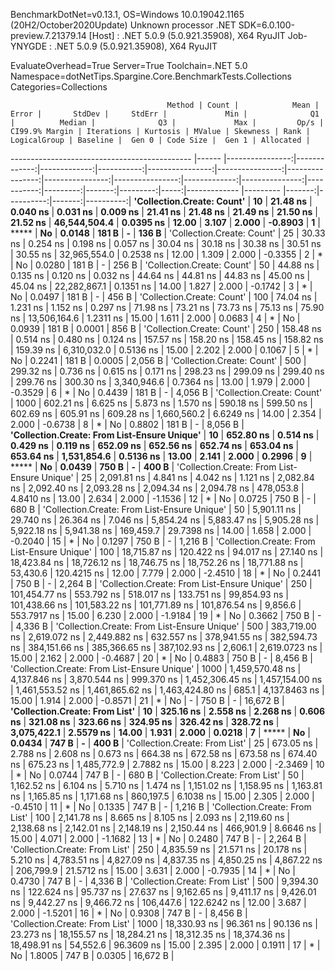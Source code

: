 
BenchmarkDotNet=v0.13.1, OS=Windows 10.0.19042.1165 (20H2/October2020Update)
Unknown processor
.NET SDK=6.0.100-preview.7.21379.14
  [Host]     : .NET 5.0.9 (5.0.921.35908), X64 RyuJIT
  Job-YNYGDE : .NET 5.0.9 (5.0.921.35908), X64 RyuJIT

EvaluateOverhead=True  Server=True  Toolchain=.NET 5.0  
Namespace=dotNetTips.Spargine.Core.BenchmarkTests.Collections  Categories=Collections  

                                       Method | Count |            Mean |        Error |       StdDev |     StdErr |             Min |              Q1 |          Median |              Q3 |             Max |         Op/s | CI99.9% Margin | Iterations | Kurtosis | MValue | Skewness | Rank | LogicalGroup | Baseline |  Gen 0 | Code Size |  Gen 1 | Allocated |
--------------------------------------------- |------ |----------------:|-------------:|-------------:|-----------:|----------------:|----------------:|----------------:|----------------:|----------------:|-------------:|---------------:|-----------:|---------:|-------:|---------:|-----:|------------- |--------- |-------:|----------:|-------:|----------:|
                   **'Collection.Create: Count'** |    **10** |        **21.48 ns** |     **0.040 ns** |     **0.031 ns** |   **0.009 ns** |        **21.41 ns** |        **21.48 ns** |        **21.49 ns** |        **21.50 ns** |        **21.52 ns** | **46,544,504.4** |      **0.0395 ns** |      **12.00** |    **3.107** |  **2.000** |  **-0.8903** |    **1** |            ***** |       **No** | **0.0148** |     **181 B** |      **-** |     **136 B** |
                   'Collection.Create: Count' |    25 |        30.33 ns |     0.254 ns |     0.198 ns |   0.057 ns |        30.04 ns |        30.18 ns |        30.38 ns |        30.51 ns |        30.55 ns | 32,965,554.0 |      0.2538 ns |      12.00 |    1.309 |  2.000 |  -0.3355 |    2 |            * |       No | 0.0280 |     181 B |      - |     256 B |
                   'Collection.Create: Count' |    50 |        44.88 ns |     0.135 ns |     0.120 ns |   0.032 ns |        44.64 ns |        44.81 ns |        44.83 ns |        45.00 ns |        45.04 ns | 22,282,867.1 |      0.1351 ns |      14.00 |    1.827 |  2.000 |  -0.1742 |    3 |            * |       No | 0.0497 |     181 B |      - |     456 B |
                   'Collection.Create: Count' |   100 |        74.04 ns |     1.231 ns |     1.152 ns |   0.297 ns |        71.98 ns |        73.21 ns |        73.73 ns |        75.13 ns |        75.90 ns | 13,506,164.6 |      1.2311 ns |      15.00 |    1.611 |  2.000 |   0.0683 |    4 |            * |       No | 0.0939 |     181 B | 0.0001 |     856 B |
                   'Collection.Create: Count' |   250 |       158.48 ns |     0.514 ns |     0.480 ns |   0.124 ns |       157.57 ns |       158.20 ns |       158.45 ns |       158.82 ns |       159.39 ns |  6,310,032.0 |      0.5136 ns |      15.00 |    2.202 |  2.000 |   0.1067 |    5 |            * |       No | 0.2241 |     181 B | 0.0005 |   2,056 B |
                   'Collection.Create: Count' |   500 |       299.32 ns |     0.736 ns |     0.615 ns |   0.171 ns |       298.23 ns |       299.09 ns |       299.40 ns |       299.76 ns |       300.30 ns |  3,340,946.6 |      0.7364 ns |      13.00 |    1.979 |  2.000 |  -0.3529 |    6 |            * |       No | 0.4439 |     181 B |      - |   4,056 B |
                   'Collection.Create: Count' |  1000 |       602.21 ns |     6.625 ns |     5.873 ns |   1.570 ns |       590.18 ns |       599.50 ns |       602.69 ns |       605.91 ns |       609.28 ns |  1,660,560.2 |      6.6249 ns |      14.00 |    2.354 |  2.000 |  -0.6738 |    8 |            * |       No | 0.8802 |     181 B |      - |   8,056 B |
 **'Collection.Create: From List-Ensure Unique'** |    **10** |       **652.80 ns** |     **0.514 ns** |     **0.429 ns** |   **0.119 ns** |       **652.09 ns** |       **652.56 ns** |       **652.74 ns** |       **653.04 ns** |       **653.64 ns** |  **1,531,854.6** |      **0.5136 ns** |      **13.00** |    **2.141** |  **2.000** |   **0.2996** |    **9** |            ***** |       **No** | **0.0439** |     **750 B** |      **-** |     **400 B** |
 'Collection.Create: From List-Ensure Unique' |    25 |     2,091.81 ns |     4.841 ns |     4.042 ns |   1.121 ns |     2,082.84 ns |     2,092.40 ns |     2,093.28 ns |     2,094.34 ns |     2,094.78 ns |    478,053.8 |      4.8410 ns |      13.00 |    2.634 |  2.000 |  -1.1536 |   12 |            * |       No | 0.0725 |     750 B |      - |     680 B |
 'Collection.Create: From List-Ensure Unique' |    50 |     5,901.11 ns |    29.740 ns |    26.364 ns |   7.046 ns |     5,854.24 ns |     5,883.47 ns |     5,905.28 ns |     5,922.18 ns |     5,941.38 ns |    169,459.7 |     29.7398 ns |      14.00 |    1.658 |  2.000 |  -0.2040 |   15 |            * |       No | 0.1297 |     750 B |      - |   1,216 B |
 'Collection.Create: From List-Ensure Unique' |   100 |    18,715.87 ns |   120.422 ns |    94.017 ns |  27.140 ns |    18,423.84 ns |    18,726.12 ns |    18,746.75 ns |    18,752.26 ns |    18,771.88 ns |     53,430.6 |    120.4215 ns |      12.00 |    7.779 |  2.000 |  -2.4510 |   18 |            * |       No | 0.2441 |     750 B |      - |   2,264 B |
 'Collection.Create: From List-Ensure Unique' |   250 |   101,454.77 ns |   553.792 ns |   518.017 ns | 133.751 ns |    99,854.93 ns |   101,438.66 ns |   101,583.22 ns |   101,771.89 ns |   101,876.54 ns |      9,856.6 |    553.7917 ns |      15.00 |    6.230 |  2.000 |  -1.9184 |   19 |            * |       No | 0.3662 |     750 B |      - |   4,336 B |
 'Collection.Create: From List-Ensure Unique' |   500 |   383,719.00 ns | 2,619.072 ns | 2,449.882 ns | 632.557 ns |   378,941.55 ns |   382,594.73 ns |   384,151.66 ns |   385,366.65 ns |   387,102.93 ns |      2,606.1 |  2,619.0723 ns |      15.00 |    2.162 |  2.000 |  -0.4687 |   20 |            * |       No | 0.4883 |     750 B |      - |   8,456 B |
 'Collection.Create: From List-Ensure Unique' |  1000 | 1,459,570.48 ns | 4,137.846 ns | 3,870.544 ns | 999.370 ns | 1,452,306.45 ns | 1,457,154.00 ns | 1,461,553.52 ns | 1,461,865.62 ns | 1,463,424.80 ns |        685.1 |  4,137.8463 ns |      15.00 |    1.914 |  2.000 |  -0.8571 |   21 |            * |       No |      - |     750 B |      - |  16,672 B |
               **'Collection.Create: From List'** |    **10** |       **325.16 ns** |     **2.558 ns** |     **2.268 ns** |   **0.606 ns** |       **321.08 ns** |       **323.66 ns** |       **324.95 ns** |       **326.42 ns** |       **328.72 ns** |  **3,075,422.1** |      **2.5579 ns** |      **14.00** |    **1.931** |  **2.000** |   **0.0218** |    **7** |            ***** |       **No** | **0.0434** |     **747 B** |      **-** |     **400 B** |
               'Collection.Create: From List' |    25 |       673.05 ns |     2.788 ns |     2.608 ns |   0.673 ns |       664.38 ns |       672.58 ns |       673.58 ns |       674.40 ns |       675.23 ns |  1,485,772.9 |      2.7882 ns |      15.00 |    8.223 |  2.000 |  -2.3469 |   10 |            * |       No | 0.0744 |     747 B |      - |     680 B |
               'Collection.Create: From List' |    50 |     1,162.52 ns |     6.104 ns |     5.710 ns |   1.474 ns |     1,151.02 ns |     1,158.95 ns |     1,163.81 ns |     1,165.85 ns |     1,171.68 ns |    860,197.5 |      6.1038 ns |      15.00 |    2.305 |  2.000 |  -0.4510 |   11 |            * |       No | 0.1335 |     747 B |      - |   1,216 B |
               'Collection.Create: From List' |   100 |     2,141.78 ns |     8.665 ns |     8.105 ns |   2.093 ns |     2,119.60 ns |     2,138.68 ns |     2,142.01 ns |     2,148.19 ns |     2,150.44 ns |    466,901.9 |      8.6646 ns |      15.00 |    4.071 |  2.000 |  -1.1682 |   13 |            * |       No | 0.2480 |     747 B |      - |   2,264 B |
               'Collection.Create: From List' |   250 |     4,835.59 ns |    21.571 ns |    20.178 ns |   5.210 ns |     4,783.51 ns |     4,827.09 ns |     4,837.35 ns |     4,850.25 ns |     4,867.22 ns |    206,799.9 |     21.5712 ns |      15.00 |    3.631 |  2.000 |  -0.7935 |   14 |            * |       No | 0.4730 |     747 B |      - |   4,336 B |
               'Collection.Create: From List' |   500 |     9,394.30 ns |   122.624 ns |    95.737 ns |  27.637 ns |     9,162.65 ns |     9,411.17 ns |     9,426.01 ns |     9,442.27 ns |     9,466.72 ns |    106,447.6 |    122.6242 ns |      12.00 |    3.687 |  2.000 |  -1.5201 |   16 |            * |       No | 0.9308 |     747 B |      - |   8,456 B |
               'Collection.Create: From List' |  1000 |    18,330.93 ns |    96.361 ns |    90.136 ns |  23.273 ns |    18,155.57 ns |    18,284.21 ns |    18,312.35 ns |    18,374.36 ns |    18,498.91 ns |     54,552.6 |     96.3609 ns |      15.00 |    2.395 |  2.000 |   0.1911 |   17 |            * |       No | 1.8005 |     747 B | 0.0305 |  16,672 B |

